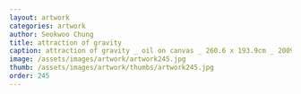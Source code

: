 ```yaml
---
layout: artwork
categories: artwork
author: Seokwoo Chung
title: attraction of gravity
caption: attraction of gravity _ oil on canvas _ 260.6 x 193.9cm _ 2009
image: /assets/images/artwork/artwork245.jpg
thumb: /assets/images/artwork/thumbs/artwork245.jpg
order: 245
---
```

